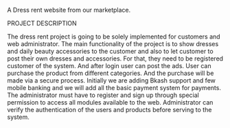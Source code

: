 A Dress rent website from our marketplace.

PROJECT DESCRIPTION

The dress rent project is going to be solely implemented for customers and web administrator. The main functionality of the project is to show dresses and daily beauty accessories to the customer and also to let customer to post their own dresses and accessories. For that, they need to be registered customer of the system. And after login user can post the ads. User can purchase the product from different categories. And the purchase will be made via a secure process. Initially we are adding Bkash support and few mobile banking and we will add all the basic payment system for payments. The administrator must have to register and sign up through special permission to access all modules available to the web. Administrator can verify the authentication of the users and products before serving to the system.